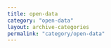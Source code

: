 ```yaml
---
title: open-data
category: "open-data"
layout: archive-categories
permalink: "category/open-data"
---
```

